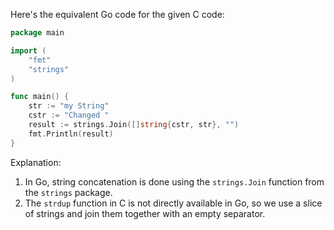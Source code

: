  Here's the equivalent Go code for the given C code:

```go
package main

import (
	"fmt"
	"strings"
)

func main() {
	str := "my String"
	cstr := "Changed "
	result := strings.Join([]string{cstr, str}, "")
	fmt.Println(result)
}
```

Explanation:
1. In Go, string concatenation is done using the `strings.Join` function from the `strings` package.
2. The `strdup` function in C is not directly available in Go, so we use a slice of strings and join them together with an empty separator.
